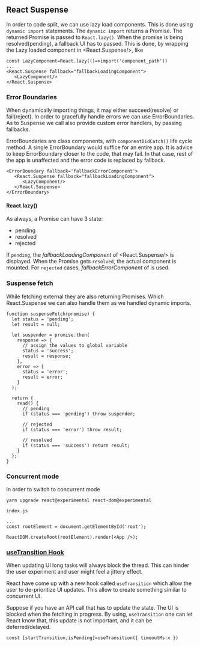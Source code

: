 ## React Suspense

In order to code split, we can use lazy load components. This is done using `dynamic import` statements. The `dynamic import` returns a Promise. The returned Promise is passed to `React.lazy()`. When the promise is being resolved(pending), a fallback UI has to passed. This is done, by wrapping the Lazy loaded component in <React.Suspense/>, like

```
const LazyComponent=React.lazy(()=>import('component_path'))
...
<React.Suspense fallback="fallbackLoadingComponent">
   <LazyComponent/>
</React.Suspense>
```

### Error Boundaries

When dynamically importing things, it may either succeed(resolve) or fail(reject). In order to gracefully handle errors we can use ErrorBoundaries. As to Suspense we call also provide custom error handlers, by passing fallbacks.

ErrorBoundaries are class components, with `componentDidCatch()` life cycle method. A single ErrorBoundary would suffice for an entire app. It is advice to keep ErrorBoundary closer to the code, that may fail. In that case, rest of the app is unaffected and the error code is replaced by fallback.

```
<ErrorBoundary fallback='fallbackErrorComponent'>
   <React.Suspense fallback="fallbackLoadingComponent">
      <LazyComponent/>
   </React.Suspense>
</ErrorBoundary>
```

#### React.lazy()

As always, a Promise can have 3 state:

- pending
- resolved
- rejected

If `pending`, the _fallbackLoadingComponent_ of <React.Suspense/> is displayed.
When the Promise gets `resolved`, the actual component is mounted.
For `rejected` cases, _fallbackErrorComponent_ of <ErrorBoundary/> is used.

### Suspense fetch

While fetching external they are also returning Promises. Which React.Suspense we can also handle them as we handled dynamic imports.

```
function suspenseFetch(promise) {
  let status = 'pending';
  let result = null;

  let suspender = promise.then(
    response => {
      // assign the values to global variable
      status = 'success';
      result = response;
    },
    error => {
      status = 'error';
      result = error;
    }
  );

  return {
    read() {
      // pending
      if (status === 'pending') throw suspender;

      // rejected
      if (status === 'error') throw result;

      // resolved
      if (status === 'success') return result;
    }
  };
}
```

### Concurrent mode

In order to switch to concurrent mode

```
yarn upgrade react@experimental react-dom@experimental
```

`index.js`
```
...
const rootElement = document.getElementById('root');

ReactDOM.createRoot(rootElement).render(<App />);
```

### [useTransition Hook](https://reactjs.org/docs/concurrent-mode-patterns.html#wrapping-setstate-in-a-transition)

When updating UI long tasks will always block the thread. This can hinder the user experiment and user might feel a jittery effect.

React have come up with a new hook called `useTransition` which allow the user to de-prioritize UI updates. This allow to create something similar to concurrent UI.

Suppose if you have an API call that has to update the state. The UI is blocked when the fetching in progress. By using, `useTransition` one can let React know that, this update is not important, and it can be deferred/delayed.

```
const [startTransition,isPending]=useTransition({ timeoutMs:x })
```